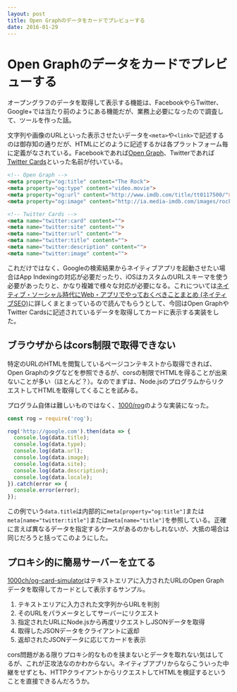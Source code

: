 ```yaml
---
layout: post
title: Open Graphのデータをカードでプレビューする
date: 2016-01-29
---
```


# Open Graphのデータをカードでプレビューする

オープングラフのデータを取得して表示する機能は、FacebookやらTwitter、Google+では当たり前のようにある機能だが、業務上必要になったので調査して、ツールを作った話。

文字列や画像のURLといった表示させたいデータを`<meta>`や`<link>`で記述するのは御存知の通りだが、HTMLにどのように記述するかは各プラットフォーム毎に定義がなされている。Facebookであれば[Open Graph](http://ogp.me/)、Twitterであれば[Twitter Cards](https://dev.twitter.com/cards/markup)といった名前が付いている。

```html
<!-- Open Graph -->
<meta property="og:title" content="The Rock">
<meta property="og:type" content="video.movie">
<meta property="og:url" content="http://www.imdb.com/title/tt0117500/">
<meta property="og:image" content="http://ia.media-imdb.com/images/rock.jpg">

<!-- Twitter Cards -->
<meta name="twitter:card" content="">
<meta name="twitter:site" content="">
<meta name="twitter:url" content="">
<meta name="twitter:title" content="">
<meta name="twitter:description" content="">
<meta name="twitter:image" content="">
```

これだけではなく、Googleの検索結果からネイティブアプリを起動させたい場合はApp Indexingの対応が必要だったり、iOSはカスタムのURLスキーマを使う必要があったりと、かなり複雑で様々な対応が必要になる。これについては[ネイティブ・ソーシャル時代にWeb・アプリでやっておくべきことまとめ (ネイティブSEO)](http://qiita.com/herablog/items/ce9ceaccb13c304855f4)に詳しくまとまっているので読んでもらうとして、今回はOpen GraphやTwitter Cardsに記述されているデータを取得してカードに表示する実装をした。

## ブラウザからはcors制限で取得できない

特定のURLのHTMLを閲覧しているページコンテキストから取得できれば、Open Graphのタグなどを参照できるが、corsの制限でHTMLを得ることが出来ないことが多い（ほとんど？）。なのでまずは、Node.jsのプログラムからリクエストしてHTMLを取得してくることを試みる。

プログラム自体は難しいものではなく、[1000/rog](https://github.com/1000ch/rog)のような実装になった。

```javascript
const rog = require('rog');

rog('http://google.com').then(data => {
  console.log(data.title);
  console.log(data.type);
  console.log(data.url);
  console.log(data.image);
  console.log(data.site);
  console.log(data.description);
  console.log(data.locale);
}).catch(error => {
  console.error(error);
});
```

この例でいう`data.title`は内部的に`meta[property="og:title"]`または`meta[name="twitter:title"]`または`meta[name="title"]`を参照している。正確に言えば異なるデータを指定するケースがあるのかもしれないが、大抵の場合は同じだろうと括ってこのようにした。

## プロキシ的に簡易サーバーを立てる

[1000ch/og-card-simulator](https://github.com/1000ch/og-card-simulator)はテキストエリアに入力されたURLのOpen Graphデータを取得してカードとして表示するサンプル。

1. テキストエリアに入力された文字列からURLを判別
2. そのURLをパラメータとしてサーバーにリクエスト
3. 指定されたURLにNode.jsから再度リクエストしJSONデータを取得
4. 取得したJSONデータをクライアントに返却
5. 返却されたJSONデータに応じてカードを表示

cors問題がある限りプロキシ的なものを挟まないとデータを取れない気はしてるが、これが正攻法なのかわからない。ネイティブアプリからならこういった中継をせずとも、HTTPクライアントからリクエストしてHTMLを検証するということを直接できるんだろうか。
